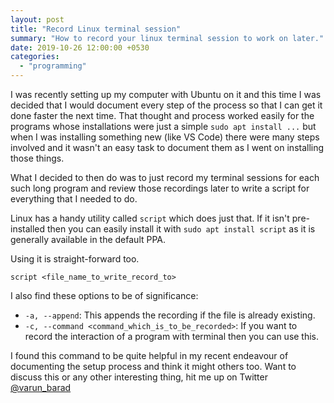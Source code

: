 ```yaml
---
layout: post
title: "Record Linux terminal session"
summary: "How to record your linux terminal session to work on later."
date: 2019-10-26 12:00:00 +0530
categories:
  - "programming"
---
```


I was recently setting up my computer with Ubuntu on it and this time I was decided that I would document every step of the process so that I can get it done faster the next time. That thought and process worked easily for the programs whose installations were just a simple `sudo apt install ...` but when I was installing something new (like VS Code) there were many steps involved and it wasn't an easy task to document them as I went on installing those things.

What I decided to then do was to just record my terminal sessions for each such long program and review those recordings later to write a script for everything that I needed to do.

Linux has a handy utility called `script` which does just that. If it isn't pre-installed then you can easily install it with `sudo apt install script` as it is generally available in the default PPA.

Using it is straight-forward too.

```shell
script <file_name_to_write_record_to>
```

I also find these options to be of significance:

- `-a, --append`: This appends the recording if the file is already existing.
- `-c, --command <command_which_is_to_be_recorded>`: If you want to record the interaction of a program with terminal then you can use this.

I found this command to be quite helpful in my recent endeavour of documenting the setup process and think it might others too. Want to discuss this or any other interesting thing, hit me up on Twitter [@varun_barad][varun-twitter]

[varun-twitter]: https://twitter.com/varun_barad
